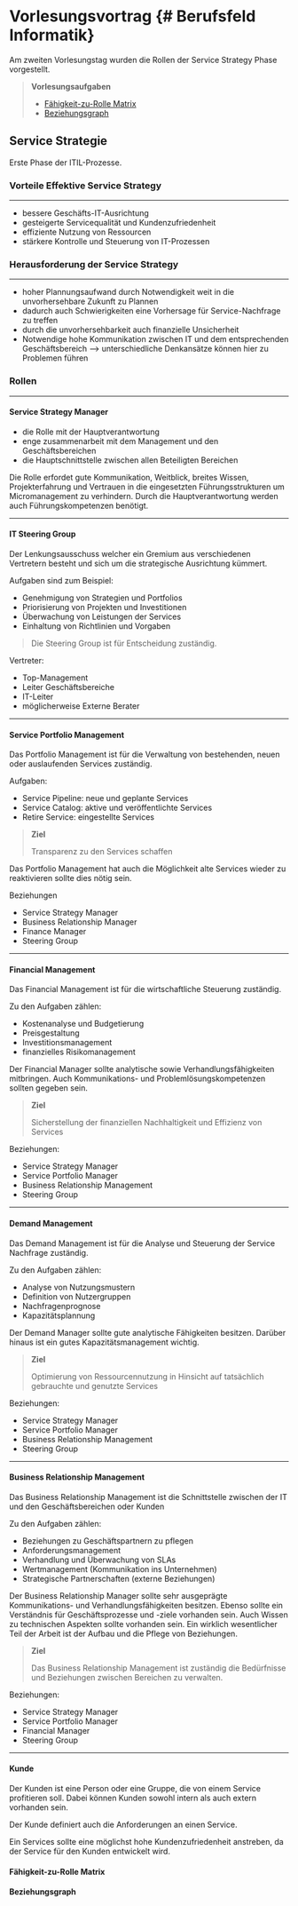 # Vorlesungsvortrag {# Berufsfeld Informatik}

Am zweiten Vorlesungstag wurden die Rollen der Service Strategy Phase vorgestellt.

>**Vorlesungsaufgaben**
>
>- [Fähigkeit-zu-Rolle Matrix](#fähigkeit-zu-rolle-matrix)
>- [Beziehungsgraph](#beziehungsgraph)

## Service Strategie

Erste Phase der ITIL-Prozesse.

### Vorteile Effektive Service Strategy

---

- bessere Geschäfts-IT-Ausrichtung
- gesteigerte Servicequalität und Kundenzufriedenheit
- effiziente Nutzung von Ressourcen
- stärkere Kontrolle und Steuerung von IT-Prozessen

### Herausforderung der Service Strategy

---

- hoher Plannungsaufwand durch Notwendigkeit weit in die unvorhersehbare Zukunft zu Plannen
- dadurch auch Schwierigkeiten eine Vorhersage für Service-Nachfrage zu treffen
- durch die unvorhersehbarkeit auch finanzielle Unsicherheit
- Notwendige hohe Kommunikation zwischen IT und dem entsprechenden Geschäftsbereich --> unterschiedliche Denkansätze können hier zu Problemen führen

### Rollen

---

#### Service Strategy Manager

- die Rolle mit der Hauptverantwortung
- enge zusammenarbeit mit dem Management und den Geschäftsbereichen
- die Hauptschnittstelle zwischen allen Beteiligten Bereichen

Die Rolle erfordet gute Kommunikation, Weitblick, breites Wissen, Projekterfahrung und Vertrauen in die eingesetzten Führungsstrukturen um Micromanagement zu verhindern. Durch die Hauptverantwortung werden auch Führungskompetenzen benötigt.

---

#### IT Steering Group

Der Lenkungsausschuss welcher ein Gremium aus verschiedenen Vertretern besteht und sich um die strategische Ausrichtung kümmert.

Aufgaben sind zum Beispiel:

- Genehmigung von Strategien und Portfolios
- Priorisierung von Projekten und Investitionen
- Überwachung von Leistungen der Services
- Einhaltung von Richtlinien und Vorgaben

>Die Steering Group ist für Entscheidung zuständig.

Vertreter:

- Top-Management
- Leiter Geschäftsbereiche
- IT-Leiter
- möglicherweise Externe Berater

---

#### Service Portfolio Management

Das Portfolio Management ist für die Verwaltung von bestehenden, neuen oder auslaufenden Services zuständig.

Aufgaben:

- Service Pipeline: neue und geplante Services
- Service Catalog: aktive und veröffentlichte Services
- Retire Service: eingestellte Services

>**Ziel**
>
>Transparenz zu den Services schaffen

Das Portfolio Management hat auch die Möglichkeit alte Services wieder zu reaktivieren sollte dies nötig sein.

Beziehungen

- Service Strategy Manager
- Business Relationship Manager
- Finance Manager
- Steering Group

---

#### Financial Management

Das Financial Management ist für die wirtschaftliche Steuerung zuständig.

Zu den Aufgaben zählen:

- Kostenanalyse und Budgetierung
- Preisgestaltung
- Investitionsmanagement
- finanzielles Risikomanagement

Der Financial Manager sollte analytische sowie Verhandlungsfähigkeiten mitbringen. Auch Kommunikations- und Problemlösungskompetenzen sollten gegeben sein.

>**Ziel**
>
> Sicherstellung der finanziellen Nachhaltigkeit und Effizienz von Services

Beziehungen:

- Service Strategy Manager
- Service Portfolio Manager
- Business Relationship Management
- Steering Group

---

#### Demand Management

Das Demand Management ist für die Analyse und Steuerung der Service Nachfrage zuständig.

Zu den Aufgaben zählen:

- Analyse von Nutzungsmustern
- Definition von Nutzergruppen
- Nachfragenprognose
- Kapazitätsplannung

Der Demand Manager sollte gute analytische Fähigkeiten besitzen. Darüber hinaus ist ein gutes Kapazitätsmanagement wichtig.

>**Ziel**
>
>Optimierung von Ressourcennutzung in Hinsicht auf tatsächlich gebrauchte und genutzte Services

Beziehungen:

- Service Strategy Manager
- Service Portfolio Manager
- Business Relationship Management
- Steering Group

---

#### Business Relationship Management

Das Business Relationship Management ist die Schnittstelle zwischen der IT und den Geschäftsbereichen oder Kunden

Zu den Aufgaben zählen:

- Beziehungen zu Geschäftspartnern zu pflegen
- Anforderungsmanagement
- Verhandlung und Überwachung von SLAs
- Wertmanagement (Kommunikation ins Unternehmen)
- Strategische Partnerschaften (externe Beziehungen)

Der Business Relationship Manager sollte sehr ausgeprägte Kommunikations- und Verhandlungsfähigkeiten besitzen. Ebenso sollte ein Verständnis für Geschäftsprozesse und -ziele vorhanden sein.
Auch Wissen zu technischen Aspekten sollte vorhanden sein.
Ein wirklich wesentlicher Teil der Arbeit ist der Aufbau und die Pflege von Beziehungen.

>**Ziel**
>
>Das Business Relationship Management ist zuständig die Bedürfnisse und Beziehungen zwischen Bereichen zu verwalten.

Beziehungen:

- Service Strategy Manager
- Service Portfolio Manager
- Financial Manager
- Steering Group

---

#### Kunde

Der Kunden ist eine Person oder eine Gruppe, die von einem Service profitieren soll. Dabei können Kunden sowohl intern als auch extern vorhanden sein.

Der Kunde definiert auch die Anforderungen an einen Service.

Ein Services sollte eine möglichst hohe Kundenzufriedenheit anstreben, da der Service für den Kunden entwickelt wird.

#### Fähigkeit-zu-Rolle Matrix

#### Beziehungsgraph
